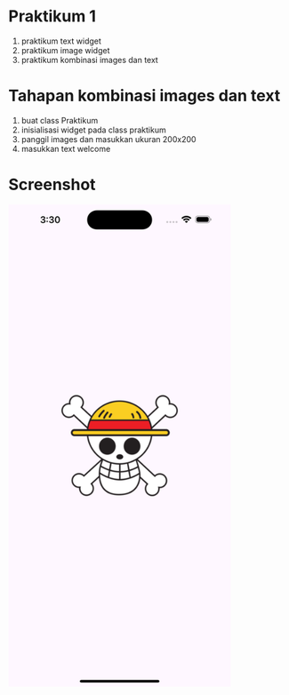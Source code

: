 # Praktikum 1
1. praktikum text widget
2. praktikum image widget
3. praktikum kombinasi images dan text


# Tahapan kombinasi images dan text

1. buat class Praktikum
2. inisialisasi widget pada class praktikum
3. panggil images dan masukkan ukuran 200x200
4. masukkan text welcome

# Screenshot

<img src="assets/simulator_screenshot_5EECE078-ABB8-4CC3-97B2-29B364B28C63.png" width="400">

